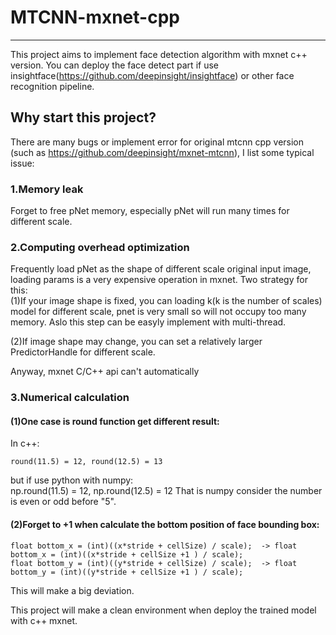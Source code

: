 # MTCNN-mxnet-cpp
--------------------
This project aims to implement face detection algorithm with mxnet c++ version. You can deploy the face detect part if use insightface(https://github.com/deepinsight/insightface) or other face recognition pipeline.

## Why start this project?
There are many bugs or implement error for original mtcnn cpp version (such as https://github.com/deepinsight/mxnet-mtcnn), I list some typical issue:

### 1.Memory leak
Forget to free pNet memory, especially pNet will run many times for different scale.
    
### 2.Computing overhead optimization
Frequently load pNet as the shape of different scale original input image, loading params is a very expensive operation in mxnet. Two strategy for this:  
(1)If your image shape is fixed, you can loading k(k is the number of scales) model for different scale, pnet is very small so will    not occupy too many memory. Aslo this step can be easyly implement with multi-thread.

(2)If image shape may change, you can set a relatively larger PredictorHandle for different scale.
    
Anyway, mxnet C/C++ api can't automatically 

### 3.Numerical calculation
#### (1)One case is round function get different result:
In c++:  

    round(11.5) = 12, round(12.5) = 13    
but if use python with numpy:  
    np.round(11.5) = 12, np.round(12.5) = 12
That is numpy consider the number is even or odd before "5".
#### (2)Forget to +1 when calculate the bottom position of face bounding box:  
    float bottom_x = (int)((x*stride + cellSize) / scale);  -> float bottom_x = (int)((x*stride + cellSize +1 ) / scale); 
    float bottom_y = (int)((y*stride + cellSize) / scale);  -> float bottom_y = (int)((y*stride + cellSize +1 ) / scale);

This will make a big deviation.

This project will make a clean environment when deploy the trained model with c++ mxnet.
